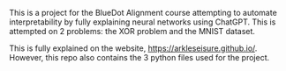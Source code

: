 This is a project for the BlueDot Alignment course attempting to automate interpretability by fully explaining neural networks using ChatGPT.
This is attempted on 2 problems: the XOR problem and the MNIST dataset.

This is fully explained on the website, https://arkleseisure.github.io/. However, this repo also contains the 3 python files used for the project.
